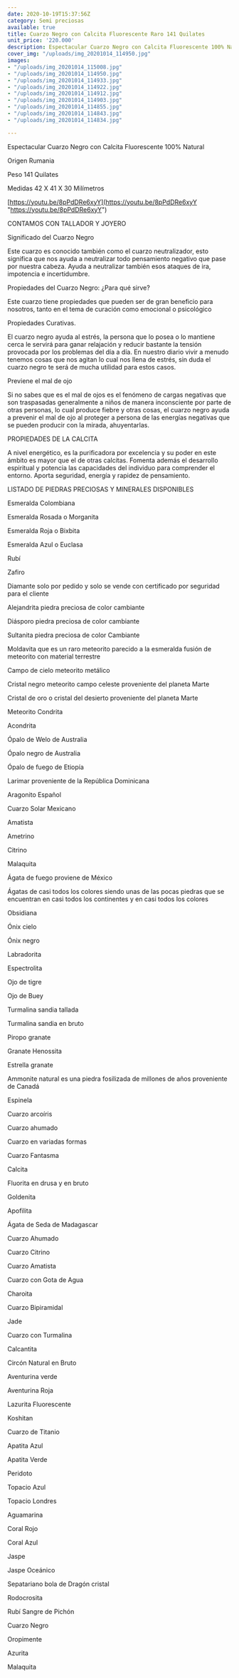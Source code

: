 ```yaml
---
date: 2020-10-19T15:37:56Z
category: Semi preciosas
available: true
title: Cuarzo Negro con Calcita Fluorescente Raro 141 Quilates
unit_price: '220.000'
description: Espectacular Cuarzo Negro con Calcita Fluorescente 100% Natural
cover_img: "/uploads/img_20201014_114950.jpg"
images:
- "/uploads/img_20201014_115008.jpg"
- "/uploads/img_20201014_114950.jpg"
- "/uploads/img_20201014_114933.jpg"
- "/uploads/img_20201014_114922.jpg"
- "/uploads/img_20201014_114912.jpg"
- "/uploads/img_20201014_114903.jpg"
- "/uploads/img_20201014_114855.jpg"
- "/uploads/img_20201014_114843.jpg"
- "/uploads/img_20201014_114834.jpg"

---
```

Espectacular Cuarzo Negro con Calcita Fluorescente 100% Natural

Origen Rumania

Peso 141 Quilates

Medidas 42 X 41 X 30 Milímetros

[https://youtu.be/8pPdDRe6xyY](https://youtu.be/8pPdDRe6xyY "https://youtu.be/8pPdDRe6xyY")

CONTAMOS CON TALLADOR Y JOYERO

Significado del Cuarzo Negro

Este cuarzo es conocido también como el cuarzo neutralizador, esto significa que nos ayuda a neutralizar todo pensamiento negativo que pase por nuestra cabeza. Ayuda a neutralizar también esos ataques de ira, impotencia e incertidumbre.

Propiedades del Cuarzo Negro: ¿Para qué sirve?

Este cuarzo tiene propiedades que pueden ser de gran beneficio para nosotros, tanto en el tema de curación como emocional o psicológico

Propiedades Curativas.

El cuarzo negro ayuda al estrés, la persona que lo posea o lo mantiene cerca le servirá para ganar relajación y reducir bastante la tensión provocada por los problemas del día a día. En nuestro diario vivir a menudo tenemos cosas que nos agitan lo cual nos llena de estrés, sin duda el cuarzo negro te será de mucha utilidad para estos casos.

Previene el mal de ojo

Si no sabes que es el mal de ojos es el fenómeno de cargas negativas que son traspasadas generalmente a niños de manera inconsciente por parte de otras personas, lo cual produce fiebre y otras cosas, el cuarzo negro ayuda a prevenir el mal de ojo al proteger a persona de las energías negativas que se pueden producir con la mirada, ahuyentarlas.

PROPIEDADES DE LA CALCITA

A nivel energético, es la purificadora por excelencia y su poder en este ámbito es mayor que el de otras calcitas. Fomenta además el desarrollo espiritual y potencia las capacidades del individuo para comprender el entorno. Aporta seguridad, energía y rapidez de pensamiento.

LISTADO DE PIEDRAS PRECIOSAS Y MINERALES DISPONIBLES

Esmeralda Colombiana

Esmeralda Rosada o Morganita

Esmeralda Roja o Bixbita

Esmeralda Azul o Euclasa

Rubí

Zafiro

Diamante solo por pedido y solo se vende con certificado por seguridad para el cliente

Alejandrita piedra preciosa de color cambiante

Diásporo piedra preciosa de color cambiante

Sultanita piedra preciosa de color Cambiante

Moldavita que es un raro meteorito parecido a la esmeralda fusión de meteorito con material terrestre

Campo de cielo meteorito metálico

Cristal negro meteorito campo celeste proveniente del planeta Marte

Cristal de oro o cristal del desierto proveniente del planeta Marte

Meteorito Condrita

Acondrita

Ópalo de Welo de Australia

Ópalo negro de Australia

Ópalo de fuego de Etiopía

Larimar proveniente de la República Dominicana

Aragonito Español

Cuarzo Solar Mexicano

Amatista

Ametrino

Citrino

Malaquita

Ágata de fuego proviene de México

Ágatas de casi todos los colores siendo unas de las pocas piedras que se encuentran en casi todos los continentes y en casi todos los colores

Obsidiana

Ónix cielo

Ónix negro

Labradorita

Espectrolita

Ojo de tigre

Ojo de Buey

Turmalina sandia tallada

Turmalina sandia en bruto

Piropo granate

Granate Henossita

Estrella granate

Ammonite natural es una piedra fosilizada de millones de años proveniente de Canadá

Espinela

Cuarzo arcoíris

Cuarzo ahumado

Cuarzo en variadas formas

Cuarzo Fantasma

Calcita

Fluorita en drusa y en bruto

Goldenita

Apofilita

Ágata de Seda de Madagascar

Cuarzo Ahumado

Cuarzo Citrino

Cuarzo Amatista

Cuarzo con Gota de Agua

Charoita

Cuarzo Bipiramidal

Jade

Cuarzo con Turmalina

Calcantita

Circón Natural en Bruto

Aventurina verde

Aventurina Roja

Lazurita Fluorescente

Koshitan

Cuarzo de Titanio

Apatita Azul

Apatita Verde

Peridoto

Topacio Azul

Topacio Londres

Aguamarina

Coral Rojo

Coral Azul

Jaspe

Jaspe Oceánico

Sepatariano bola de Dragón cristal

Rodocrosita

Rubí Sangre de Pichón

Cuarzo Negro

Oropimente

Azurita

Malaquita